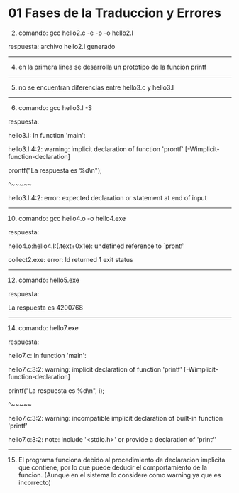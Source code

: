 ﻿# 01 Fases de la Traduccion y Errores

2. comando: gcc hello2.c -e -p -o hello2.I

respuesta: archivo hello2.I generado

----------------------------------------------------------------------------------------------------------------------------------------

4. en la primera linea se desarrolla un prototipo de la funcion printf

----------------------------------------------------------------------------------------------------------------------------------------

5. no se encuentran diferencias entre hello3.c y hello3.I

----------------------------------------------------------------------------------------------------------------------------------------

6. comando: gcc hello3.I -S

respuesta:

hello3.I: In function 'main':

hello3.I:4:2: warning: implicit declaration of function 'prontf' [-Wimplicit-function-declaration]

  prontf("La respuesta es %d\n");

  ^~~~~~

hello3.I:4:2: error: expected declaration or statement at end of input

----------------------------------------------------------------------------------------------------------------------------------------

10. comando: gcc hello4.o -o hello4.exe

respuesta: 

hello4.o:hello4.I:(.text+0x1e): undefined reference to `prontf'

collect2.exe: error: ld returned 1 exit status

----------------------------------------------------------------------------------------------------------------------------------------

12. comando: hello5.exe

respuesta:

La respuesta es 4200768

----------------------------------------------------------------------------------------------------------------------------------------

14. comando: hello7.exe

respuesta:

hello7.c: In function 'main':

hello7.c:3:2: warning: implicit declaration of function 'printf' [-Wimplicit-function-declaration]

  printf("La respuesta es %d\n", i);

  ^~~~~~

hello7.c:3:2: warning: incompatible implicit declaration of built-in function 'printf'

hello7.c:3:2: note: include '<stdio.h>' or provide a declaration of 'printf'

----------------------------------------------------------------------------------------------------------------------------------------

15. El programa funciona debido al procedimiento de declaracion implicita que contiene,
por lo que puede deducir el comportamiento de la funcion. (Aunque en el sistema lo considere como 
warning ya que es incorrecto)

